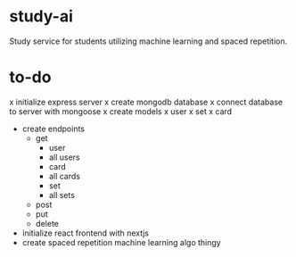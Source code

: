 # study-ai
Study service for students utilizing machine learning and spaced repetition.

# to-do
 x initialize express server
 x create mongodb database
 x connect database to server with mongoose
 x create models
    x user
    x set
    x card
 - create endpoints
    - get
        - user
        - all users
        - card
        - all cards
        - set
        - all sets
    - post
    - put
    - delete
 - initialize react frontend with nextjs
 - create spaced repetition machine learning algo thingy